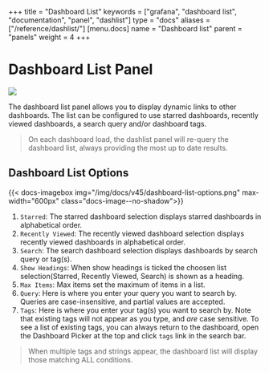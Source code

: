 +++
title = "Dashboard List"
keywords = ["grafana", "dashboard list", "documentation", "panel", "dashlist"]
type = "docs"
aliases = ["/reference/dashlist/"]
[menu.docs]
name = "Dashboard list"
parent = "panels"
weight = 4
+++


# Dashboard List Panel

<img class="no-shadow" src="/img/docs/v45/dashboard-list-panels.png">

The dashboard list panel allows you to display dynamic links to other dashboards. The list can be configured to use starred dashboards, recently viewed dashboards, a search query and/or dashboard tags.

> On each dashboard load, the dashlist panel will re-query the dashboard list, always providing the most up to date results.

## Dashboard List Options

{{< docs-imagebox img="/img/docs/v45/dashboard-list-options.png" max-width="600px" class="docs-image--no-shadow">}}

1. `Starred`: The starred dashboard selection displays starred dashboards in alphabetical order.
2. `Recently Viewed`: The recently viewed dashboard selection displays recently viewed dashboards in alphabetical order.
3. `Search`: The search dashboard selection displays dashboards by search query or tag(s).
4. `Show Headings`: When show headings is ticked the choosen list selection(Starred, Recently Viewed, Search) is shown as a heading.
5. `Max Items`: Max items set the maximum of items in a list.
6. `Query`: Here is where you enter your query you want to search by. Queries are case-insensitive, and partial values are accepted.
7. `Tags`: Here is where you enter your tag(s) you want to search by. Note that existing tags will not appear as you type, and *are* case sensitive. To see a list of existing tags, you can always return to the dashboard, open the Dashboard Picker at the top and click `tags` link in the search bar.

> When multiple tags and strings appear, the dashboard list will display those matching ALL conditions.




